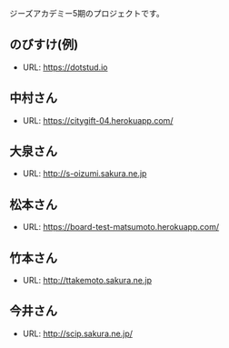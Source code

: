 ジーズアカデミー5期のプロジェクトです。

## のびすけ(例)

* URL: https://dotstud.io

## 中村さん

* URL: https://citygift-04.herokuapp.com/

## 大泉さん

* URL: http://s-oizumi.sakura.ne.jp

## 松本さん

* URL: https://board-test-matsumoto.herokuapp.com/

## 竹本さん

* URL: http://ttakemoto.sakura.ne.jp

## 今井さん
* URL: http://scip.sakura.ne.jp/
